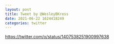 ```yaml
--- 
layout: post 
title: Tweet by @WesleyBKress 
date: 2021-06-22 1624418249 
categories: twitter 
--- 
```

https://twitter.com/o/status/1407538251900997638